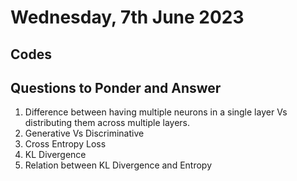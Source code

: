 # Wednesday, 7th June 2023

## Codes

## Questions to Ponder and Answer

1. Difference between having multiple neurons in a single layer Vs distributing them across multiple layers.
2. Generative Vs Discriminative
3. Cross Entropy Loss
4. KL Divergence
5. Relation between KL Divergence and Entropy

